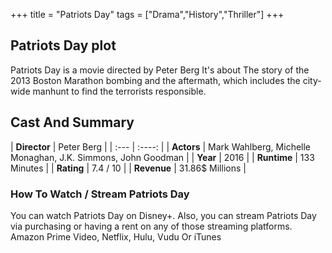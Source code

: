 +++
title = "Patriots Day"
tags = ["Drama","History","Thriller"]
+++
## Patriots Day plot
Patriots Day is a movie directed by Peter Berg It's about The story of the 2013 Boston Marathon bombing and the aftermath, which includes the city-wide manhunt to find the terrorists responsible.
## Cast And Summary
| **Director**      | Peter Berg |
    | :---        |    :----:   |
    |  **Actors** | Mark Wahlberg, Michelle Monaghan, J.K. Simmons, John Goodman |
    | **Year**   | 2016    |
    |  **Runtime** | 133 Minutes |
    |  **Rating** | 7.4 / 10 | 
    |  **Revenue** | 31.86$ Millions |
### How To Watch / Stream Patriots Day
You can watch Patriots Day on Disney+.
Also, you can stream Patriots Day via purchasing or having a rent on any of those streaming platforms.
Amazon Prime Video, Netflix, Hulu, Vudu Or iTunes